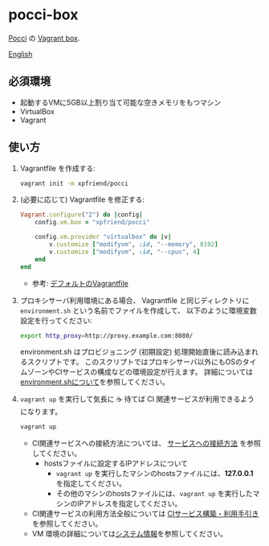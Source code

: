 pocci-box
=========

[Pocci](https://github.com/xpfriend/pocci) の [Vagrant box](https://atlas.hashicorp.com/xpfriend/boxes/pocci).

[English](./README.md)

必須環境
--------
*   起動するVMに5GB以上割り当て可能な空きメモリをもつマシン
*   VirtualBox
*   Vagrant

使い方
------
1.  Vagrantfile を作成する:

    ```bash
    vagrant init -m xpfriend/pocci
    ```

2.  (必要に応じて) Vagrantfile を修正する:

    ```ruby
    Vagrant.configure("2") do |config|
        config.vm.box = "xpfriend/pocci"

        config.vm.provider "virtualbox" do |v|
            v.customize ["modifyvm", :id, "--memory", 8192]
            v.customize ["modifyvm", :id, "--cpus", 4]
        end
    end
    ```

    *   参考: [デフォルトのVagrantfile](./default-vagrantfile.ja.md)
    
3.  プロキシサーバ利用環境にある場合、
    Vagrantfile と同じディレクトリに `environment.sh` という名前でファイルを作成して、
    以下のように環境変数設定を行ってください:

    ```bash
    export http_proxy=http://proxy.example.com:8080/
    ```

    environment.sh はプロビジョニング (初期設定) 処理開始直後に読み込まれるスクリプトです。
    このスクリプトではプロキシサーバ以外にもOSのタイムゾーンやCIサービスの構成などの環境設定が行えます。
    詳細については [environment.shについて](./environment.ja.md)を参照してください。

4.  `vagrant up` を実行して気長に :coffee: 待てば CI 関連サービスが利用できるようになります。

    ```bash
    vagrant up
    ```

    *   CI関連サービスへの接続方法については、
        [サービスへの接続方法](https://github.com/xpfriend/pocci/blob/master/document/access.ja.md) を参照してください。
        *   hostsファイルに設定するIPアドレスについて
            *   `vagrant up` を実行したマシンのhostsファイルには、**127.0.0.1** を指定してください。
            *   その他のマシンのhostsファイルには、`vagrant up` を実行したマシンのIPアドレスを指定してください。
    *   CI関連サービスの利用方法全般については
        [CIサービス構築・利用手引き](https://github.com/xpfriend/pocci/blob/master/document/index.ja.md)
        を参照してください。
    *   VM 環境の詳細については[システム情報](./system-information.ja.md)を参照してください。
